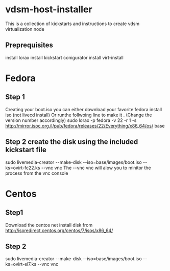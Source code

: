 # vdsm-host-installer
This is a collection of kickstarts and instructions to create vdsm virtualization node

## Preprequisites
install lorax
install kickstart conigurator
install virt-install

# Fedora
## Step 1
Creating your boot.iso
you can either download your favorite fedora install iso (not livecd install)
Or runthe follwoing line to make it . (Change the version number accordingly)
sudo lorax -p fedora -v 22 -r 1 -s http://mirror.isoc.org.il/pub/fedora/releases/22/Everything/x86_64/os/ base

## Step 2 create the disk using the included kickstart file
 sudo livemedia-creator --make-disk --iso=base/images/boot.iso --ks=ovirt-fc22.ks --vnc vnc
 The --vnc vnc will alow you to minitor the process from the vnc console

# Centos

## Step1
 Download the centos net install disk from  http://isoredirect.centos.org/centos/7/isos/x86_64/

## Step 2
 sudo livemedia-creator --make-disk --iso=base/images/boot.iso --ks=ovirt-el7.ks --vnc vnc

